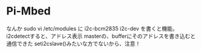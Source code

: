 # Pi-Mbed

なんか sudo vi /etc/modules に
i2c-bcm2835
i2c-dev
を書くと機能。i2cdetectすると、アドレス表示
masterの、bufferにそのアドレスを書き込むと通信できた
seti2cslave()みたいな方でないから、注意！
